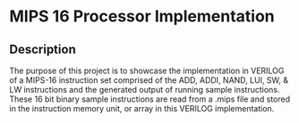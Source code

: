 # MIPS 16 Processor Implementation 

## Description

The purpose of this project is to showcase the implementation in VERILOG of a MIPS-16 instruction set comprised of the ADD, 
ADDI, NAND, LUI, SW, & LW instructions and the generated output of running sample instructions. These 16 bit binary sample 
instructions are read from a .mips file and stored in the instruction memory unit, or array in this VERILOG implementation. 
